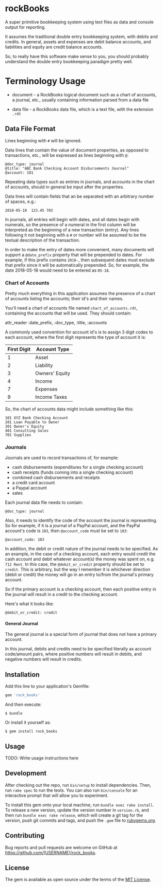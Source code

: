 # rockBooks

A super primitive bookkeeping system using text files as data and console output
for reporting.

It assumes the traditional double entry bookkeeping system, with debits and credits.
In general, assets and expenses are debit balance accounts, and liabilities and equity
are credit balance accounts.

So, to really have this software make sense to you, you should probably understand
the double entry bookkeeping paradigm pretty well. 

# Terminology Usage

* document - a RockBooks logical document such as a chart of accounts, a journal, etc.,
usually containing information parsed from a data file

* data file - a RockBooks data file, which is a text file, with the extension `.rdt`


## Data File Format

Lines beginning with `#` will be ignored.

Data lines that contain the value of document properties,
as opposed to transactions, etc., will be expressed as lines beginning with `@`:

```
@doc_type: journal
@title: "ABC Bank Checking Account Disbursements Journal"
@account: 101
```

Repeating data types such as entries in journals, and accounts in the chart of accounts,
should in general be input after the properties.

Data lines will contain fields that an be separated with an arbitrary number of spaces, e.g.:

```
2018-05-18  123.45 703
```

In journals, all entries will begin with dates, and all dates begin with numerals, so the
presence of a numeral in the first column will be interpreted as the beginning of a new
transaction (entry). Any lines following it not beginning with a `#` or number will be
assumed to be the textual description of the transaction.

In order to make the entry of dates more convenient, many documents will support
a `@date_prefix` property that will be prepended to dates. For example, if this prefix
contains `2018-`, then subsequent dates must exclude that prefix since it will be
automatically prepended. So, for example, the date 2018-05-18 would need to be entered
as `05-18`.


### Chart of Accounts

Pretty much everything in this application assumes the presence of a chart of accounts
listing the accounts; their id's and their names.


You'll need a chart of accounts file named `chart_of_accounts.rdt`, containing the accounts
that will be used. They should contain:

  attr_reader :date_prefix, :doc_type, :title, :accounts

A commonly used convention for account id's is to assign 3 digit codes to each account,
where the first digit represents the type of account it is:

| First Digit | Account Type  |
| ----------- | ------------- |
|1            |Asset          |
|2            |Liability      |
|3            |Owners' Equity |
|4            |Income         |
|7            |Expenses       |
|9            |Income Taxes   |

So, the chart of accounts data might include something like this:

```
101 XYZ Bank Checking Account
201 Loan Payable to Owner
301 Owner's Equity
401 Consulting Sales
701 Supplies
```


### Journals

Journals are used to record transactions of, for example:

* cash disbursements (expenditures for a single checking account)
* cash receipts (funds coming into a single checking account)
* combined cash disbursements and receipts
* a credit card account
* a Paypal account
* sales

Each journal data file needs to contain:

`@doc_type: journal`

Also, it needs to identify the code of the account the journal is representing.
So for example, if it is a journal of a PayPal account, and the PayPal 
account's code is `103`, then `@account_code` must be set to `103`:

`@account_code: 103`

In addition, the debit or credit nature of the journal needs to be specified.
As an example, in the case of a checking account, each entry would credit the
cash account and debit whatever account(s) the money was spent on,
e.g. `712 Rent`. In this case, the `@debit_or_credit` property should be set to
`credit`. This is arbitrary, but the way I remember it is whichever direction
(debit or credit) the money will go in an entry to/from the journal's primary
account.

So if the primary account is a checking account, then each positive entry in the 
journal will result in a credit to the checking account.

Here's what it looks like:

`@debit_or_credit: credit`

#### General Journal

The general journal is a special form of journal that does not have a primary account.

In this journal, debits and credits need to be specified literally as account code/amount
pairs, where positive numbers will result in debits, and negative numbers will result in credits.



## Installation

Add this line to your application's Gemfile:

```ruby
gem 'rock_books'
```

And then execute:

    $ bundle

Or install it yourself as:

    $ gem install rock_books

## Usage

TODO: Write usage instructions here

## Development

After checking out the repo, run `bin/setup` to install dependencies. Then, run `rake spec` to run the tests. You can also run `bin/console` for an interactive prompt that will allow you to experiment.

To install this gem onto your local machine, run `bundle exec rake install`. To release a new version, update the version number in `version.rb`, and then run `bundle exec rake release`, which will create a git tag for the version, push git commits and tags, and push the `.gem` file to [rubygems.org](https://rubygems.org).

## Contributing

Bug reports and pull requests are welcome on GitHub at https://github.com/[USERNAME]/rock_books.

## License

The gem is available as open source under the terms of the [MIT License](https://opensource.org/licenses/MIT).
